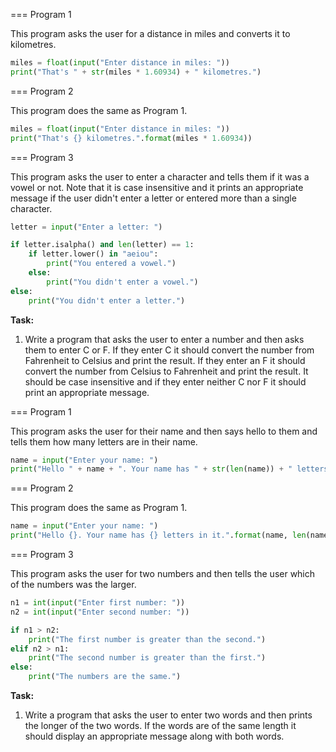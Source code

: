 === Program 1

This program asks the user for a distance in miles and converts it to kilometres.

```Python
miles = float(input("Enter distance in miles: "))
print("That's " + str(miles * 1.60934) + " kilometres.")
```

=== Program 2

This program does the same as Program 1.

```Python
miles = float(input("Enter distance in miles: "))
print("That's {} kilometres.".format(miles * 1.60934))
```

=== Program 3

This program asks the user to enter a character and tells them if it was a vowel or not. Note that it is case insensitive and it prints an appropriate message if the user didn't enter a letter or entered more than a single character.

```Python
letter = input("Enter a letter: ")

if letter.isalpha() and len(letter) == 1:
    if letter.lower() in "aeiou":
        print("You entered a vowel.")
    else:
        print("You didn't enter a vowel.")
else:
    print("You didn't enter a letter.")
```

**Task:**

1. Write a program that asks the user to enter a number and then asks them to enter C or F. If they enter C it should convert the number from Fahrenheit to Celsius and print the result. If they enter an F it should convert the number from Celsius to Fahrenheit and print the result. It should be case insensitive and if they enter neither C nor F it should print an appropriate message.

=== Program 1

This program asks the user for their name and then says hello to them and tells them how many letters are in their name.

```Python
name = input("Enter your name: ")
print("Hello " + name + ". Your name has " + str(len(name)) + " letters in it.")
```

=== Program 2

This program does the same as Program 1.

```Python
name = input("Enter your name: ")
print("Hello {}. Your name has {} letters in it.".format(name, len(name)))
```

=== Program 3

This program asks the user for two numbers and then tells the user which of the numbers was the larger.

```Python
n1 = int(input("Enter first number: "))
n2 = int(input("Enter second number: "))

if n1 > n2:
    print("The first number is greater than the second.")
elif n2 > n1:
    print("The second number is greater than the first.")
else:
    print("The numbers are the same.")
```

**Task:**

1. Write a program that asks the user to enter two words and then prints the longer of the two words. If the words are of the same length it should display an appropriate message along with both words.
